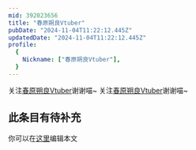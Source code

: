 ```yaml
---
mid: 392023656
title: "春原朔良Vtuber"
pubDate: "2024-11-04T11:22:12.445Z"
updatedDate: "2024-11-04T11:22:12.445Z"
profile:
  {
    Nickname: ["春原朔良Vtuber"],
  }
---
```


关注[春原朔良Vtuber](https://space.bilibili.com/392023656)谢谢喵~ 关注[春原朔良Vtuber](https://space.bilibili.com/392023656)谢谢喵~

## 此条目有待补充
你可以在[这里](https://github.com/Yuhanawa/VTuber.ICU-Content/edit/master/v/春原朔良Vtuber/index.md)编辑本文
